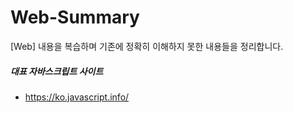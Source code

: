 # Web-Summary

[Web] 내용을 복습하며 기존에 정확히 이해하지 못한 내용들을 정리합니다.

##### 대표 자바스크립트 사이트

-   https://ko.javascript.info/
